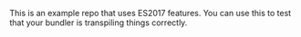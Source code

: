 This is an example repo that uses ES2017 features. You can use this to test that your bundler is transpiling things correctly.
